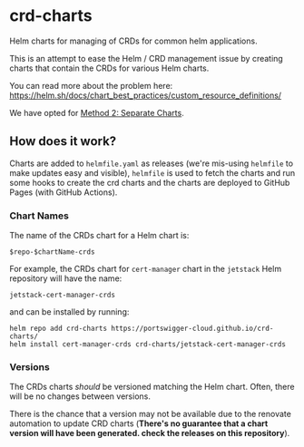 # crd-charts
Helm charts for managing of CRDs for common helm applications.

This is an attempt to ease the Helm / CRD management issue by creating charts that contain the CRDs
for various Helm charts. 

You can read more about the problem here: https://helm.sh/docs/chart_best_practices/custom_resource_definitions/

We have opted for [Method 2: Separate Charts](https://helm.sh/docs/chart_best_practices/custom_resource_definitions/#method-2-separate-charts).

## How does it work?

Charts are added to `helmfile.yaml` as releases (we're mis-using `helmfile` to make updates easy and visible), `helmfile` is used to fetch
the charts and run some hooks to create the crd charts and the charts are deployed to GitHub Pages (with GitHub Actions).

### Chart Names
The name of the CRDs chart for a Helm chart is:
```
$repo-$chartName-crds
```

For example, the CRDs chart for `cert-manager` chart in the `jetstack` Helm repository will have the name:
```
jetstack-cert-manager-crds
```

and can be installed by running:
```
helm repo add crd-charts https://portswigger-cloud.github.io/crd-charts/
helm install cert-manager-crds crd-charts/jetstack-cert-manager-crds
```

### Versions
The CRDs charts _should_ be versioned matching the Helm chart. Often, there will be no changes between versions.

There is the chance that a version may not be available due to the renovate automation to update CRD charts
(**There's no guarantee that a chart version will have been generated. check the releases on this repository**).

